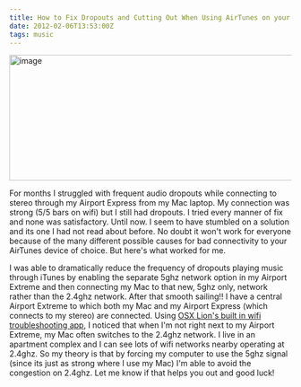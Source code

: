 ```yaml
---
title: How to Fix Dropouts and Cutting Out When Using AirTunes on your Airport Express
date: 2012-02-06T13:53:00Z
tags: music
---
```

<img alt="image" height="224" src="https://ggr_com.s3.amazonaws.com/images/setup-a-5Ghz-network.png" width="512" />
<br/>

For months I struggled with frequent audio dropouts while connecting to 
stereo through my Airport Express from my Mac laptop. My connection was 
strong (5/5 bars on wifi) but I still had dropouts. I tried every manner 
of fix and none was satisfactory. Until now. I seem to have stumbled on 
a solution and its one I had not read about before. No doubt it won't 
work for everyone because of the many different possible causes for bad 
connectivity to your AirTunes device of choice. But here's what worked 
for me.

I was able to dramatically reduce the frequency of dropouts playing 
music through iTunes by enabling the separate 5ghz network option in my 
Airport Extreme and then connecting my Mac to that new, 5ghz only, 
network rather than the 2.4ghz network. After that smooth sailing!! I 
have a central Airport Extreme to which both my Mac and my Airport 
Express (which connects to my stereo) are connected. Using [OSX Lion's built in wifi troubleshooting app][1], I noticed that when I'm not right 
next to my Airport Extreme, my Mac often switches to the 2.4ghz network. 
I live in an apartment complex and I can see lots of wifi networks 
nearby operating at 2.4ghz. So my theory is that by forcing my computer 
to use the 5ghz signal (since its just as strong where I use my Mac) I'm 
able to avoid the congestion on 2.4ghz. Let me know if that helps you 
out and good luck!

 [1]: http://www.geekosystem.com/crouching-lion-hidden-wifi/

